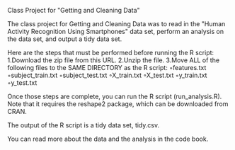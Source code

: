 Class Project for "Getting and Cleaning Data"

The class project for Getting and Cleaning Data was to read in the "Human Activity Recognition Using Smartphones" data set, perform an analysis on the data set, and output a tidy data set.

Here are the steps that must be performed before running the R script:
1.Download the zip file from this URL.
2.Unzip the file.
3.Move ALL of the following files to the SAME DIRECTORY as the R script: ◦features.txt
◦subject_train.txt
◦subject_test.txt
◦X_train.txt
◦X_test.txt
◦y_train.txt
◦y_test.txt


Once those steps are complete, you can run the R script (run_analysis.R). Note that it requires the reshape2 package, which can be downloaded from CRAN.

The output of the R script is a tidy data set, tidy.csv.

You can read more about the data and the analysis in the code book.
